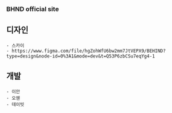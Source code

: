 ### BHND official site

## 디자인

    - 스카이
    - https://www.figma.com/file/hgZohWfU6bw2mm7JtVEPX9/BEHIND?type=design&node-id=0%3A1&mode=dev&t=Q53P6zbCSu7eqYg4-1

## 개발

    - 이안
    - 오웬
    - 데이빗
